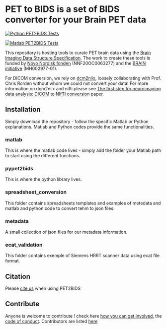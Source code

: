 # PET to BIDS is a set of BIDS converter for your Brain PET data

[![Python PET2BIDS Tests](https://github.com/openneuropet/PET2BIDS/actions/workflows/setup_and_cli_test_posix.yaml/badge.svg)](https://github.com/openneuropet/PET2BIDS/actions/workflows/setup_and_cli_test_posix.yaml)

[![Matlab PET2BIDS Tests](https://github.com/openneuropet/PET2BIDS/actions/workflows/matlab.yaml/badge.svg)](https://github.com/openneuropet/PET2BIDS/actions/workflows/matlab.yaml)

This repository is hosting tools to curate PET brain data using the [Brain Imaging Data Structure Specification](https://bids-specification.readthedocs.io/en/stable/04-modality-specific-files/09-positron-emission-tomography.html). The work to create these tools is funded by [Novo Nordisk fonden](https://novonordiskfonden.dk/en/) (NNF20OC0063277) and the [BRAIN initiative](https://braininitiative.nih.gov/) (MH002977-01).

For DICOM conversion, we rely on [dcm2niix](https://www.nitrc.org/plugins/mwiki/index.php/dcm2nii:MainPage), loosely collaborating with Prof. Chris Rorden without whom we could not convert your data! For more information on dcm2niix and nifti please see [The first step for neuroimaging data analysis: DICOM to NIfTI conversion](https://www.ncbi.nlm.nih.gov/pubmed/26945974) paper.

## Installation

Simply download the repository - follow the specific Matlab or Python explanations. Matlab and Python codes provide the same functionalities.

### matlab

This is where the matlab code lives - simply add the folder your Matlab path to start using the different functions.

### pypet2bids

This is where the python library lives.

### spreadsheet_conversion

This folder contains spreadsheets templates and examples of metedata and matlab and python code to convert tehm to json files.

### metadata

A small collection of json files for our metadata information. 

### ecat_validation

This folder contains exemple of Siemens HRRT scanner data using ecat file format.

## Citation 

Please [cite us](CITATION.cff) when using PET2BIDS

## Contribute

Anyone is welcome to contribute ! check here [how you can get involved](contributing.md), the [code of conduct](code_of_conduct.md). Contributors are listed [here](contributors.md)
